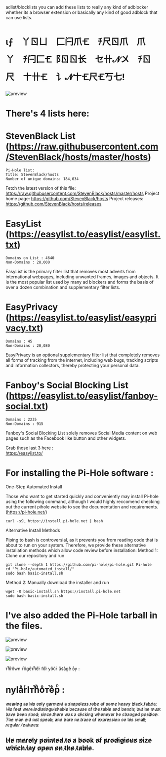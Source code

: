 
adlist/blocklists you can add these lists to really any kind of adblocker whether its a browser extension or basically any kind of good adblock that can use lists.  
# ι⨍ 丫ㄖㄩ ⼕闩爪🝗 ﾁ尺ㄖ爪 爪丫 ﾁ闩⼕🝗⻏ㄖㄖ长 セ卄𝓝〤 ﾁㄖ尺 〸卄🝗 讠𝓝〸🝗尺🝗丂七!

![preview](pics/pi.png)

# There's 4 lists here:

# StevenBlack List (https://raw.githubusercontent.com/StevenBlack/hosts/master/hosts)
    Pi-Hole list:
    Title: StevenBlack/hosts
    Number of unique domains: 184,034

Fetch the latest version of this file: https://raw.githubusercontent.com/StevenBlack/hosts/master/hosts
Project home page: https://github.com/StevenBlack/hosts
Project releases: https://github.com/StevenBlack/hosts/releases

# EasyList (https://easylist.to/easylist/easylist.txt)
    Domains on List : 4640
    Non-Domains : 28,000

EasyList is the primary filter list that removes most adverts from international webpages, including unwanted frames, images and objects. It is the most popular list used by many ad blockers and forms the basis of over a dozen combination and supplementary filter lists.

# EasyPrivacy (https://easylist.to/easylist/easyprivacy.txt)
    
    Domains : 45
    Non-Domains : 20,080

EasyPrivacy is an optional supplementary filter list that completely removes all forms of tracking from the internet, including web bugs, tracking scripts and information collectors, thereby protecting your personal data.

# Fanboy's Social Blocking List (https://easylist.to/easylist/fanboy-social.txt)
    
    Domains : 2235
    Non-Domains : 915

Fanboy's Social Blocking List solely removes Social Media content on web pages such as the Facebook like button and other widgets.

Grab those last 3 here :     
    https://easylist.to/

# For installing the Pi-Hole software :

One-Step Automated Install

Those who want to get started quickly and conveniently may install Pi-hole using the following command, although I would highly reccomend checking out the 
current pihole website to see the documentation and requirements.  (https://pi-hole.net/)

    curl -sSL https://install.pi-hole.net | bash
    
Alternative Install Methods

Piping to bash is controversial, as it prevents you from reading code that is about to run on your system. Therefore, we provide these alternative installation methods which allow code review before installation:
Method 1: Clone our repository and run

    git clone --depth 1 https://github.com/pi-hole/pi-hole.git Pi-hole
    cd "Pi-hole/automated install/"
    sudo bash basic-install.sh

Method 2: Manually download the installer and run

    wget -O basic-install.sh https://install.pi-hole.net
    sudo bash basic-install.sh

# I've also added the Pi-Hole tarball in the files.

![preview](pics/pihole1.png)

![preview](pics/pihole2.png)

![preview](pics/pihole4.png)


ᴛⷮhͪrͬoͦwn ᴛⷮoͦgeͤᴛⷮhͪeͤrͬ foͦrͬ yoͦuͧrͬ uͧs͛aͣgeͤ вⷡy : 
# nylaͣrͬlᴛⷮhͪoͦᴛⷮeͤрⷬ : 
w̷e̷a̷r̷i̷n̷g̷ a̷s̷ h̷i̷s̷ o̷n̷l̷y̷ g̷a̷r̷m̷e̷n̷t̷ a̷ s̷h̷a̷p̷e̷l̷e̷s̷s̷ r̷o̷b̷e̷ o̷f̷ s̷o̷m̷e̷ h̷e̷a̷v̷y̷ b̷l̷a̷c̷k̷ 
f̷a̷b̷r̷i̷c̷.̷ H̷i̷s̷ f̷e̷e̷t̷ w̷e̷r̷e̷ i̷n̷d̷i̷s̷t̷i̷n̷g̷u̷i̷s̷h̷a̷b̷l̷e̷ b̷e̷c̷a̷u̷s̷e̷ o̷f̷ t̷h̷e̷ t̷a̷b̷l̷e̷ a̷n̷d̷ b̷e̷n̷c̷h̷,̷ 
b̷u̷t̷ h̷e̷ m̷u̷s̷t̷ h̷a̷v̷e̷ b̷e̷e̷n̷ s̷h̷o̷d̷,̷ s̷i̷n̷c̷e̷ t̷h̷e̷r̷e̷ w̷a̷s̷ a̷ c̷l̷i̷c̷k̷i̷n̷g̷ w̷h̷e̷n̷e̷v̷e̷r̷ 
h̷e̷ c̷h̷a̷n̷g̷e̷d̷ p̷o̷s̷i̷t̷i̷o̷n̷.̷ T̷h̷e̷ m̷a̷n̷ d̷i̷d̷ n̷o̷t̷ s̷p̷e̷a̷k̷,̷ a̷n̷d̷ b̷o̷r̷e̷ n̷o̷ t̷r̷a̷c̷e̷ o̷f̷ e̷x̷p̷r̷e̷s̷s̷i̷o̷n̷ o̷n̷ h̷i̷s̷ s̷m̷a̷l̷l̷,̷ 
r̷e̷g̷u̷l̷a̷r̷ f̷e̷a̷t̷u̷r̷e̷s̷.̷ 

## H̷e̷ m̷e̷r̷e̷l̷y̷ p̷o̷i̷n̷t̷e̷d̷ t̷o̷ a̷ b̷o̷o̷k̷ o̷f̷ p̷r̷o̷d̷i̷g̷i̷o̷u̷s̷ s̷i̷z̷e̷ w̷h̷i̷c̷h̷ l̷a̷y̷ o̷p̷e̷n̷ o̷n̷ t̷h̷e̷ t̷a̷b̷l̷e̷.
